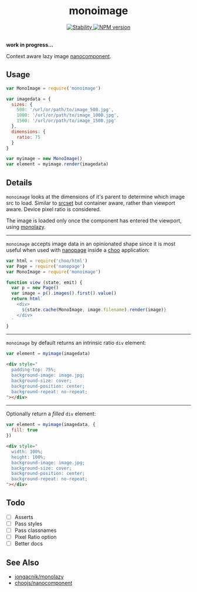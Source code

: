 <h1 align="center">monoimage</h1>

<div align="center">
  <a href="https://nodejs.org/api/documentation.html#documentation_stability_index">
    <img src="https://img.shields.io/badge/stability-experimental-orange.svg?style=flat-square" alt="Stability" />
  </a>
  <a href="https://www.npmjs.com/package/monoimage">
    <img src="https://img.shields.io/npm/v/monoimage.svg?style=flat-square" alt="NPM version" />
  </a>
</div>

<br />

**work in progress...**

Context aware lazy image [nanocomponent](https://github.com/choojs/nanocomponent).

## Usage

```js
var MonoImage = require('monoimage')

var imagedata = {
  sizes: {
    500: '/url/or/path/to/image_500.jpg',
    1000: '/url/or/path/to/image_1000.jpg',
    1500: '/url/or/path/to/image_1500.jpg'
  },
  dimensions: {
    ratio: 75
  }
}

var myimage = new MonoImage()
var element = myimage.render(imagedata)
```

## Details

`monoimage` looks at the dimensions of it's parent to determine which image src to load. Similar to [srcset](https://developer.mozilla.org/en-US/docs/Web/HTML/Element/img#attr-srcset) but container aware, rather than viewport aware. Device pixel ratio is considered.

The image is loaded only once the component has entered the viewport, using [monolazy](https://github.com/jongacnik/monolazy).

---

`monoimage` accepts image data in an opinionated shape since it is most useful when used with [nanopage](https://github.com/jondashkyle/nanopage) inside a [choo](https://github.com/choojs/choo) application:

```js
var html = require('choo/html')
var Page = require('nanopage')
var MonoImage = require('monoimage')

function view (state, emit) {
  var p = new Page()
  var image = p().images().first().value()
  return html`
    <div>
      ${state.cache(MonoImage, image.filename).render(image)}
    </div>
  `
}
```

---

`monoimage` by default returns an intrinsic ratio `div` element:

```js
var element = myimage(imagedata)
```

```html
<div style="
  padding-top: 75%;
  background-image: image.jpg;
  background-size: cover;
  background-position: center;
  background-repeat: no-repeat;
"></div>
```

---

Optionally return a _filled_ `div` element:

```js
var element = myimage(imagedata, {
  fill: true
})
```

```html
<div style="
  width: 100%;
  height: 100%;
  background-image: image.jpg;
  background-size: cover;
  background-position: center;
  background-repeat: no-repeat;
"></div>
```

## Todo

- [ ] Asserts
- [ ] Pass styles
- [ ] Pass classnames
- [ ] Pixel Ratio option
- [ ] Better docs

## See Also

- [jongacnik/monolazy](https://github.com/jongacnik/monolazy)
- [choojs/nanocomponent](https://github.com/choojs/nanocomponent)